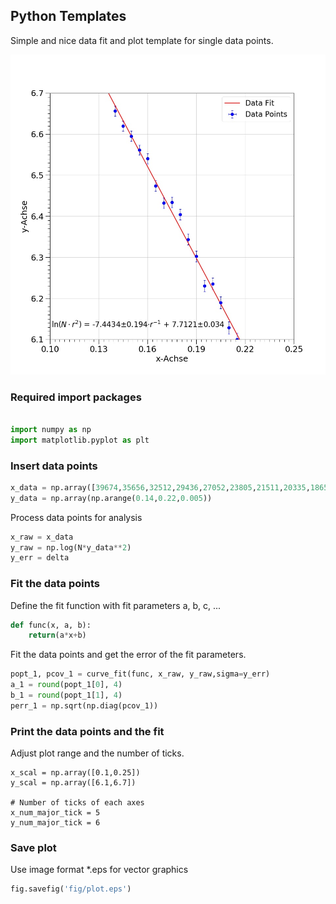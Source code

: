 ## Python Templates

Simple and nice data fit and plot template for single data points.

![useful image](https://raw.githubusercontent.com/anselm-baur/python_templates/master/fig/plot.jpg)

### Required import packages
```python

import numpy as np
import matplotlib.pyplot as plt
```

### Insert data points
```python
x_data = np.array([39674,35656,32512,29436,27052,23805,21511,20335,18657,16621,15119,13358,12764,11604,10402,9646])
y_data = np.array(np.arange(0.14,0.22,0.005))
```
Process data points for analysis
```python
x_raw = x_data
y_raw = np.log(N*y_data**2)
y_err = delta
```


### Fit the data points
Define the fit function with fit parameters a, b, c, ...

```python
def func(x, a, b):
    return(a*x+b)
```

Fit the data points and get the error of the fit parameters.
```python
popt_1, pcov_1 = curve_fit(func, x_raw, y_raw,sigma=y_err)
a_1 = round(popt_1[0], 4)
b_1 = round(popt_1[1], 4)
perr_1 = np.sqrt(np.diag(pcov_1))
```

### Print the data points and the fit

Adjust plot range and the number of ticks.
```pyhton
x_scal = np.array([0.1,0.25])
y_scal = np.array([6.1,6.7])

# Number of ticks of each axes
x_num_major_tick = 5
y_num_major_tick = 6
```


### Save plot

Use image format *.eps for vector graphics
```python
fig.savefig('fig/plot.eps')
```
